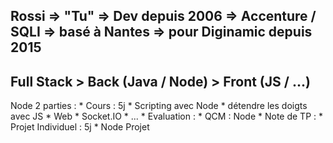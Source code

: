 Rossi
=> "Tu"
=> Dev depuis 2006
=> Accenture / SQLI
=> basé à Nantes
=> pour Diginamic depuis 2015
----
Full Stack
    > Back (Java / Node)
    > Front (JS / ...)
----
Node
    2 parties :
        * Cours : 5j
            * Scripting avec Node
                * détendre les doigts avec JS
            * Web
            * Socket.IO
            * ...
            * Evaluation :
                * QCM : Node
                * Note de TP : 
        * Projet Individuel : 5j
                * Node Projet
            
